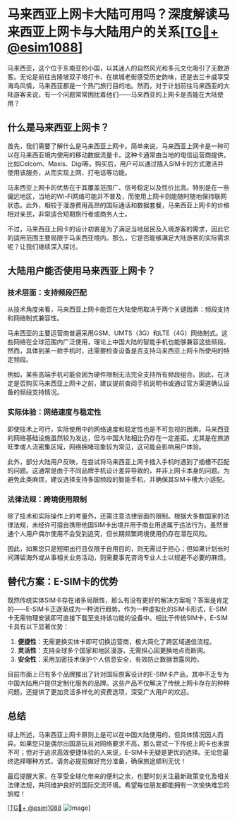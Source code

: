# 马来西亚上网卡大陆可用吗？深度解读马来西亚上网卡与大陆用户的关系[[TG💪+ @esim1088](https://t.me/s/esim1088)]

马来西亚，这个位于东南亚的小国，以其迷人的自然风光和多元文化吸引了无数游客。无论是前往吉隆坡双子塔打卡、在槟城老街感受历史韵味，还是去兰卡威享受海岛风情，马来西亚都是一个热门旅行目的地。然而，对于计划前往马来西亚的大陆游客来说，有一个问题常常困扰着他们——马来西亚的上网卡是否能在大陆使用？

## 什么是马来西亚上网卡？

首先，我们需要了解什么是马来西亚上网卡。简单来说，马来西亚上网卡是一种可以在马来西亚境内使用的移动数据流量卡。这种卡通常由当地的电信运营商提供，比如Celcom、Maxis、Digi等。购买后，用户可以通过插入SIM卡的方式激活并使用该服务，从而实现上网、打电话等功能。

马来西亚上网卡的优势在于其覆盖范围广、信号稳定以及性价比高。特别是在一些偏远地区，当地的Wi-Fi网络可能并不普及，而使用上网卡则能随时随地保持联网状态。此外，相较于漫游费用高昂的国际通话和数据套餐，马来西亚上网卡的价格相对亲民，非常适合短期旅行者或商务人士。

不过，马来西亚上网卡的设计初衷是为了满足当地居民及入境游客的需求，因此它的适用范围主要局限于马来西亚境内。那么，它是否能够满足大陆游客的实际需求呢？让我们继续深入探讨。

## 大陆用户能否使用马来西亚上网卡？

### 技术层面：支持频段匹配

从技术角度来看，马来西亚上网卡能否在大陆使用取决于两个关键因素：频段支持和网络制式兼容性。

马来西亚的主要运营商普遍采用GSM、UMTS（3G）和LTE（4G）网络制式。这些网络在全球范围内广泛使用，理论上中国大陆的智能手机也能够兼容这些频段。然而，具体到某一款手机时，还需要检查设备是否支持马来西亚上网卡所使用的特定频段。

例如，某些高端手机可能会因为硬件限制无法完全支持所有频段组合。因此，在决定是否购买马来西亚上网卡之前，建议提前查阅手机说明书或通过官方渠道确认设备的频段支持情况。

### 实际体验：网络速度与稳定性

即使技术上可行，实际使用中的网络速度和稳定性也是不可忽视的因素。马来西亚的网络基础设施虽然较为发达，但与中国大陆相比仍存在一定差距。尤其是在旅游旺季或人流密集区域，网络拥堵现象较为常见，这可能会影响用户体验。

此外，部分大陆用户反映，在尝试将马来西亚上网卡插入手机时遇到了插槽不匹配的问题。这通常是由于不同品牌手机设计差异导致的，并非上网卡本身的问题。为避免此类麻烦，建议选择支持多国频段的智能手机，并确保其SIM卡槽大小适配。

### 法律法规：跨境使用限制

除了技术和实际操作上的考量外，还需注意法律层面的限制。根据大多数国家的法律法规，未经许可擅自携带他国SIM卡出境并用于商业用途属于违法行为。虽然普通个人用户偶尔使用不会受到追究，但长期频繁跨境使用仍存在潜在风险。

因此，如果您只是短期出行且仅限于自用目的，则无需过于担心；但如果计划长时间滞留海外或从事相关业务活动，则需要事先咨询专业人士以规避不必要的麻烦。

## 替代方案：E-SIM卡的优势

既然传统实体SIM卡存在诸多局限性，那么有没有更好的解决方案呢？答案是肯定的——E-SIM卡正逐渐成为一种流行趋势。作为一种虚拟化的SIM卡形式，E-SIM卡无需物理安装即可直接下载至支持该功能的设备中。相比于传统SIM卡，E-SIM卡具有以下显著优势：

1. **便捷性**：无需更换实体卡即可切换运营商，极大简化了跨区域通信流程。
2. **灵活性**：支持全球多个国家和地区漫游，无需担心因更换地点而断网。
3. **安全性**：采用加密技术保护个人信息安全，有效防止数据泄露风险。

目前市面上已有多个品牌推出了针对国际旅客设计的E-SIM卡产品，其中不乏专为中国大陆用户提供定制化服务的品牌。这些产品不仅解决了传统上网卡存在的种种问题，还提供了更加灵活多样化的资费选项，深受广大用户的欢迎。

## 总结

综上所述，马来西亚上网卡原则上是可以在中国大陆使用的，但具体情况因人而异。如果您只是偶尔出国游玩且对网络要求不高，那么尝试一下传统上网卡也未尝不可；但对于追求高效便捷体验的人来说，E-SIM卡无疑是更优的选择。无论您最终选择哪种方式，请务必提前做好充分准备，确保旅途顺利无忧！

最后提醒大家，在享受全球化带来的便利之余，也要时刻关注最新政策变化及相关法律法规，共同维护良好的国际交流环境。希望每位朋友都能拥有一次愉快难忘的旅程！

[[TG💪+ @esim1088](https://t.me/s/esim1088) ![Image](https://i.postimg.cc/4NQfJmqS/Snipaste-2025-05-13-00-14-12.png)]